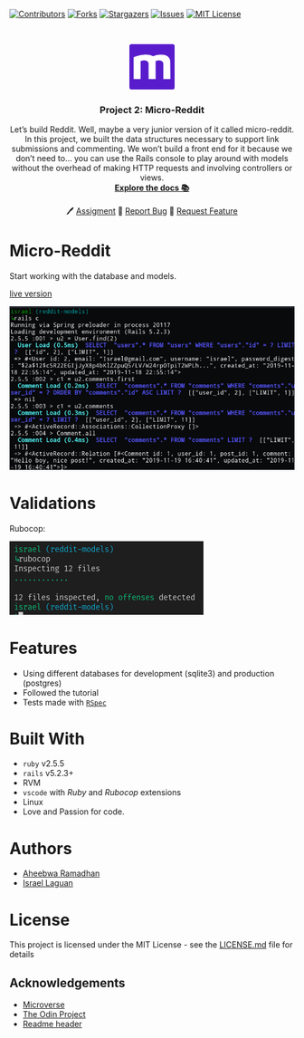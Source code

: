 
<!-- PROJECT SHIELDS -->
<!--
*** I'm using markdown "reference style" links for readability.
*** Reference links are enclosed in brackets [ ] instead of parentheses ( ).
*** See the bottom of this document for the declaration of the reference variables
*** for contributors-url, forks-url, etc. This is an optional, concise syntax you may use.
*** https://www.markdownguide.org/basic-syntax/#reference-style-links
-->
[![Contributors][contributors-shield]][contributors-url]
[![Forks][forks-shield]][forks-url]
[![Stargazers][stars-shield]][stars-url]
[![Issues][issues-shield]][issues-url]
[![MIT License][license-shield]][license-url]



<!-- PROJECT LOGO -->
<br />
<p align="center">
  <a href="https://www.microverse.org/">
    <img src="doc/microverse.png" alt="Logo" width="80" height="80">
  </a>

  <h3 align="center">Project 2: Micro-Reddit</h3>

  <p align="center">
    Let’s build Reddit. Well, maybe a very junior version of it called micro-reddit. In this project, we built the data structures necessary to support link submissions and commenting. We won’t build a front end for it because we don’t need to… you can use the Rails console to play around with models without the overhead of making HTTP requests and involving controllers or views. 
    <br />
    <a href="https://github.com/Israel-Laguan/micro-reddit/blob/master/README.md"><strong>Explore the docs 📚</strong></a>
    <br />
    <br />
    🖊️
    <a href="https://www.theodinproject.com/courses/ruby-on-rails/lessons/building-with-active-record-ruby-on-rails">Assigment</a>
    🐛
    <a href="https://github.com/Israel-Laguan/micro-reddit/issues">Report Bug</a>
    🙏
    <a href="https://github.com/Israel-Laguan/micro-reddit/issues">Request Feature</a>
  </p>
</p>

# Micro-Reddit
Start working with the database and models.

[live version](https://micro-reddit-arir.herokuapp.com/)

![console](doc/console.png)
# Validations

Rubocop: 

![rubocop-validation](doc/rubocop.png)

# Features

* Using different databases for development (sqlite3) and production (postgres)
* Followed the tutorial
* Tests made with [`RSpec`](https://relishapp.com/rspec/)

# Built With

* `ruby` v2.5.5
* `rails` v5.2.3+
* RVM
* `vscode` with _Ruby_ and _Rubocop_ extensions
* Linux
* Love and Passion for code.

# Authors

* [Aheebwa Ramadhan](https://github.com/raheebwa)
* [Israel Laguan](https://github.com/Israel-Laguan)

# License

This project is licensed under the MIT License - see the [LICENSE.md](LICENSE.md) file for details 

<!-- ACKNOWLEDGEMENTS -->
## Acknowledgements
* [Microverse](https://www.microverse.org/)
* [The Odin Project](https://www.theodinproject.com/)
* [Readme header](https://github.com/collinsugwu/Microverse201-Enumerable-Methods)


<!-- MARKDOWN LINKS & IMAGES -->
<!-- https://www.markdownguide.org/basic-syntax/#reference-style-links -->
[contributors-shield]: https://img.shields.io/github/contributors/Israel-Laguan/micro-reddit.svg?style=flat-square
[contributors-url]: https://github.com/Israel-Laguan/micro-reddit/graphs/contributors
[forks-shield]: https://img.shields.io/github/forks/Israel-Laguan/micro-reddit
[forks-url]: https://github.com/Israel-Laguan/micro-reddit/network/members
[stars-shield]: https://img.shields.io/github/stars/Israel-Laguan/micro-reddit
[stars-url]: https://github.com/Israel-Laguan/micro-reddit/stargazers
[issues-shield]: https://img.shields.io/github/issues/Israel-Laguan/micro-reddit
[issues-url]: https://github.com/Israel-Laguan/micro-reddit/issues
[license-shield]: https://img.shields.io/github/license/Israel-Laguan/micro-reddit
[license-url]: https://github.com/Israel-Laguan/micro-reddit/blob/master/LICENSE.txt